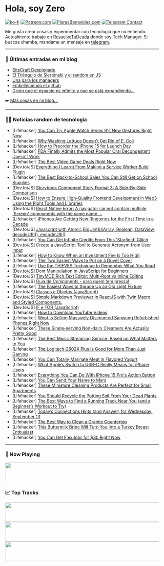 # Hola, soy Zero

[![ko-fi](https://ko-fi.com/img/githubbutton_sm.svg)](https://ko-fi.com/J3J4N0LUK)
[![Patreon.com](https://img.shields.io/endpoint.svg?url=https%3A%2F%2Fshieldsio-patreon.vercel.app%2Fapi%3Fusername%3Dzerodragon%26type%3Dpatrons&style=for-the-badge)](https://patreon.com/zerodragon)
[![FloresBenavides.com](https://img.shields.io/website?down_message=oops&label=MiBlog&style=for-the-badge&up_message=online&url=https%3A%2F%2Ffloresbenavides.com)](https://floresbenavides.com)
[![Telegram Contact](https://img.shields.io/badge/escr%C3%ADbeme-ZeroDragon-%2326A5E4?style=for-the-badge&logo=telegram)](https://t.me/zerodragon)

Me gusta crear cosas y experimentar con tecnología que no entiendo.
Actualmente trabajo en [ResuelveTuDeuda](http://github.com/resuelve) donde soy Tech Manager.
Si buscas chamba, mandame un mensaje en [telegram](https://t.me/zerodragon).

---

### 📕 Últimas entradas en mi blog
<!-- BLOG-POST-LIST:START -->
- [SiteCraft Desplegado](https://floresbenavides.com/sitecraft-desplegado/)
- [El Triángulo de Sierpinski y el random en JS](https://floresbenavides.com/el-triangulo-de-sierpinski-y-el-random-en-js/)
- [Una para los managers](https://floresbenavides.com/una-para-los-managers/)
- [Embelleciendo el github](https://floresbenavides.com/embelleciendo-el-github/)
- [Dicen que el espacio es infinito y que se está expandiendo…](https://floresbenavides.com/dicen-que-el-espacio-es-infinito-y-que-se-esta-expandiendo/)
<!-- BLOG-POST-LIST:END -->

➡️ [Más cosas en mi blog...](https://floresbenavides.com)

---

### 👨‍💻 Noticias random de tecnología
<!-- TECH-POSTS:START -->
- [Lifehacker] [You Can Try Apple Watch Series 9&#39;s New Gestures Right Now](https://lifehacker.com/you-can-try-apple-watch-series-9s-new-gestures-right-no-1850833719)
- [Lifehacker] [Why Washing Lettuce Doesn&#39;t Get Rid of E. Coli](https://lifehacker.com/whats-the-best-way-to-wash-my-produce-before-i-eat-it-1698311216)
- [Lifehacker] [How to Preorder the iPhone 15 for Launch Day](https://lifehacker.com/preorder-iphone-15-1850834405)
- [Lifehacker] [FDA Finally Admits the Most Popular Oral Decongestant Doesn&#39;t Work](https://lifehacker.com/fda-finally-admits-the-most-popular-oral-decongestant-d-1850835383)
- [Lifehacker] [The Best Video Game Deals Right Now](https://lifehacker.com/best-video-game-deals-1850752341)
- [Dev.to/JS] [Everything I Learnt From Making a Service Worker Build Plugin](https://dev.to/hedgehog125/everything-i-learnt-from-making-a-service-worker-build-plugin-3n64)
- [Lifehacker] [The Best Back-to-School Sales You Can Still Get on School Supplies](https://lifehacker.com/the-best-back-to-school-sales-you-can-still-get-on-scho-1850835058)
- [Dev.to/JS] [Storybook Component Story Format 3: A Side-By-Side Comparison](https://dev.to/mostafakmilly/storybook-component-story-format-3-a-side-by-side-comparison-5g1o)
- [Dev.to/JS] [How to Ensure High-Quality Frontend Development in Web3 Using the Right Tools and Libraries](https://dev.to/web3andrija/how-to-ensure-high-quality-frontend-development-in-web3-using-the-right-tools-and-libraries-41dd)
- [Dev.to/JS] [React Native Error: A navigator cannot contain multiple &#39;Screen&#39; components with the same name ...](https://dev.to/emmyjaff/react-native-error-a-navigator-cannot-contain-multiple-screen-components-with-the-same-name--e7m)
- [Lifehacker] [iPhones Are Getting New Ringtones for the First Time in a Decade](https://lifehacker.com/new-iphone-ringtones-in-ios-17-1850835046)
- [Dev.to/JS] [Javascript with Atomic,BigUint64Array, Boolean, DataView, decodeURI&lpar;&rpar;, encodeURI&lpar;&rpar;](https://dev.to/syedmuhammadaliraza/javascript-with-atomicbiguint64array-boolean-dataview-decodeuri-encodeuri-2ph1)
- [Lifehacker] [You Can Get Infinite Credits From This &#39;Starfield&#39; Glitch](https://lifehacker.com/you-can-get-infinite-credits-from-this-starfield-glitch-1850835248)
- [Dev.to/JS] [Create a JavaScript Tool to Generate Acronym from User Input](https://dev.to/codewithshan/create-a-javascript-tool-to-generate-acronym-from-user-input-2ib7)
- [Lifehacker] [How to Know When an Investment Fee Is Too High](https://lifehacker.com/how-to-know-when-an-investment-fee-is-too-high-1850805365)
- [Lifehacker] [The Two Easiest Ways to Put on a Duvet Cover](https://lifehacker.com/the-two-easiest-ways-to-get-a-duvet-cover-on-1850071716)
- [Lifehacker] [Use the THIEVES Technique to Remember What You Read](https://lifehacker.com/use-the-thieves-technique-to-remember-what-you-read-1850834800)
- [Dev.to/JS] [Dom Manipulation in JavaScript for Beginners](https://dev.to/onlineittutstutorials/dom-manipulation-in-javascript-for-beginners-1l79)
- [Dev.to/JS] [TinyMCE Rich Text Editor: Multi-Root vs Inline Editing](https://dev.to/tinymce/tinymce-rich-text-editor-multi-root-vs-inline-editing-7hh)
- [Dev.to/JS] [Guia de Components - para quem tem pressa!](https://dev.to/aninhapardini/guia-de-components-para-quem-tem-pressa-47n3)
- [Lifehacker] [The Easiest Ways to Spruce Up an Old Light Fixture](https://lifehacker.com/the-easiest-ways-to-spruce-up-an-old-light-fixture-1850832942)
- [Dev.to/JS] [Classes e Objetos &lpar;JavaScript&rpar;](https://dev.to/douglaswlc/classes-e-objetos-javascript-5lp)
- [Dev.to/JS] [Simple Markdown Previewer in ReactJS with Twin Macro and Styled Components.](https://dev.to/mohammadab7/simple-markdown-previewer-in-reactjs-with-twin-macro-and-styled-components-p9k)
- [Dev.to/JS] [IF e FOR &lpar;JavaScript&rpar;](https://dev.to/douglaswlc/if-e-for-javascript-4i3)
- [Lifehacker] [How to Download YouTube Videos](https://lifehacker.com/how-to-download-youtube-videos-1850825285)
- [Lifehacker] [Woot Is Selling Massively Discounted Samsung Refurbished Phones Right Now](https://lifehacker.com/woot-is-selling-massively-discounted-samsung-refurbishe-1850830489)
- [Lifehacker] [These Single-serving Non-dairy Creamers Are Actually Pretty Good](https://lifehacker.com/these-single-serving-non-dairy-creamers-are-actually-pr-1850831773)
- [Lifehacker] [The Best Music Streaming Service, Based on What Matters to You](https://lifehacker.com/best-music-streaming-services-1850832901)
- [Lifehacker] [The Logitech G502X Plus Is Good for More Than Just Gaming](https://lifehacker.com/logitech-g502x-plus-review-1850831969)
- [Lifehacker] [You Can Totally Marinate Meat in Flavored Yogurt](https://lifehacker.com/you-can-totally-marinate-meat-in-flavored-yogurt-1850832296)
- [Lifehacker] [What Apple’s Switch to USB-C Really Means for iPhone Users](https://lifehacker.com/what-apple-s-switch-to-usb-c-really-means-for-iphone-us-1850832175)
- [Lifehacker] [Everything You Can Do With iPhone 15 Pro&#39;s Action Button](https://lifehacker.com/everything-you-can-do-with-iphone-15-pros-action-button-1850832992)
- [Lifehacker] [You Can Send Your Name to Mars](https://lifehacker.com/you-can-send-your-name-to-mars-1850831943)
- [Lifehacker] [These Miniature Cleaning Products Are Perfect for Small Apartments](https://lifehacker.com/these-miniature-cleaning-products-are-perfect-for-small-1850831550)
- [Lifehacker] [You Should Recycle the Potting Soil From Your Dead Plants](https://lifehacker.com/you-should-recycle-the-potting-soil-from-your-dead-plan-1850830828)
- [Lifehacker] [The Best Ways to Find a Running Track Near You &lpar;and a Beginner’s Workout to Try&rpar;](https://lifehacker.com/the-best-ways-to-find-a-running-track-near-you-and-a-b-1850830346)
- [Lifehacker] [Today’s Connections Hints &lpar;and Answer&rpar; for Wednesday, September 13](https://lifehacker.com/connections-answer-today-september-13-2023-1850828973)
- [Lifehacker] [The Best Way to Clean a Granite Countertop](https://lifehacker.com/stop-cleaning-your-granite-this-way-1850123832)
- [Lifehacker] [This Buttermilk Brine Will Turn You Into a Turkey Breast Enthusiast](https://lifehacker.com/this-buttermilk-brine-will-turn-you-into-a-turkey-breas-1830318684)
- [Lifehacker] [You Can Get FlexJobs for $30 Right Now](https://lifehacker.com/you-can-get-flexjobs-for-30-right-now-1850820300)<!-- TECH-POSTS:END -->

---

### 🎵 Now Playing
<a href="https://spotify-now-playing-dun.vercel.app/now-playing?open"><img src="https://spotify-now-playing-dun.vercel.app/now-playing" width="540" height="64"></a>

### 📈 Top Tracks
<a href="https://spotify-now-playing-dun.vercel.app/top-tracks?i=1&open"><img src="https://spotify-now-playing-dun.vercel.app/top-tracks?i=1" width="540" height="64"></a>
<a href="https://spotify-now-playing-dun.vercel.app/top-tracks?i=2&open"><img src="https://spotify-now-playing-dun.vercel.app/top-tracks?i=2" width="540" height="64"></a>
<a href="https://spotify-now-playing-dun.vercel.app/top-tracks?i=3&open"><img src="https://spotify-now-playing-dun.vercel.app/top-tracks?i=3" width="540" height="64"></a>
